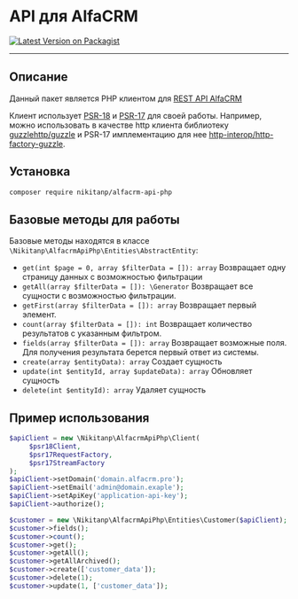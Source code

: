 # API для AlfaCRM

[![Latest Version on Packagist](https://img.shields.io/packagist/v/nikitanp/alfacrm-api-php.svg?style=flat-square)](https://packagist.org/packages/nikitanp/alfacrm-api-php)

---
## Описание

Данный пакет является PHP клиентом для [REST API AlfaCRM](https://alfacrm.pro/rest-api)

Клиент использует [PSR-18](https://www.php-fig.org/psr/psr-18/) и [PSR-17](https://www.php-fig.org/psr/psr-17/) для своей работы.
Например, можно использовать в качестве http клиента библиотеку [guzzlehttp/guzzle](https://github.com/guzzle/guzzle) 
и PSR-17 имплементацию для нее [http-interop/http-factory-guzzle](https://github.com/http-interop/http-factory-guzzle).

## Установка

```bash
composer require nikitanp/alfacrm-api-php
```

## Базовые методы для работы

Базовые методы находятся в классе `\Nikitanp\AlfacrmApiPhp\Entities\AbstractEntity`:

- ```get(int $page = 0, array $filterData = []): array``` Возвращает одну страницу данных с возможностью фильтрации
- ```getAll(array $filterData = []): \Generator``` Возвращает все сущности с возможностью фильтрации.
- ```getFirst(array $filterData = []): array``` Возвращает первый элемент.
- ```count(array $filterData = []): int``` Возвращает количество результатов с указанным фильтром.
- ```fields(array $filterData = []): array``` Возвращает возможные поля. Для получения результата берется первый ответ из системы.
- ```create(array $entityData): array``` Создает сущность
- ```update(int $entityId, array $updateData): array``` Обновляет сущность
- ```delete(int $entityId): array``` Удаляет сущность

## Пример использования

```php
$apiClient = new \Nikitanp\AlfacrmApiPhp\Client(
     $psr18Client,
     $psr17RequestFactory,
     $psr17StreamFactory
);
$apiClient->setDomain('domain.alfacrm.pro');
$apiClient->setEmail('admin@domain.exaple');
$apiClient->setApiKey('application-api-key');
$apiClient->authorize();

$customer = new \Nikitanp\AlfacrmApiPhp\Entities\Customer($apiClient);
$customer->fields();
$customer->count();
$customer->get();
$customer->getAll();
$customer->getAllArchived();
$customer->create(['customer_data']);
$customer->delete(1);
$customer->update(1, ['customer_data']);
```
